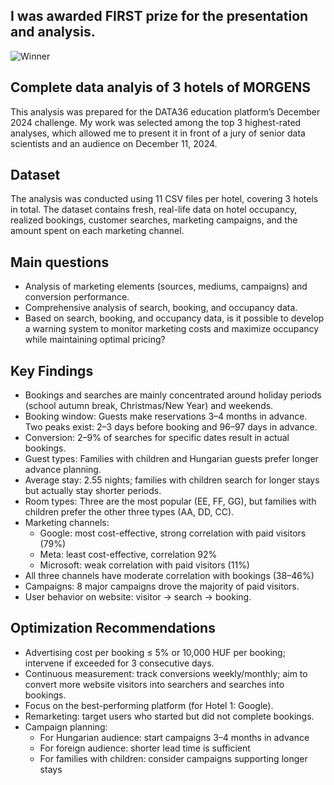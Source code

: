 ## I was awarded FIRST prize for the presentation and analysis.
![Winner](Photo/fotoMorgens.JPG)
## Complete data analyis of 3 hotels of MORGENS
This analysis was prepared for the DATA36 education platform’s December 2024 challenge. My work was selected among the top 3 highest-rated analyses, which allowed me to present it in front of a jury of senior data scientists and an audience on December 11, 2024. 
## Dataset
The analysis was conducted using 11 CSV files per hotel, covering 3 hotels in total. The dataset contains fresh, real-life data on hotel occupancy, realized bookings, customer searches, marketing campaigns, and the amount spent on each marketing channel.
## Main questions
- Analysis of marketing elements (sources, mediums, campaigns) and conversion performance.
- Comprehensive analysis of search, booking, and occupancy data.
- Based on search, booking, and occupancy data, is it possible to develop a warning system to monitor marketing costs and maximize occupancy while maintaining optimal pricing?
## Key Findings
- Bookings and searches are mainly concentrated around holiday periods (school autumn break, Christmas/New Year) and weekends.
- Booking window: Guests make reservations 3–4 months in advance. Two peaks exist: 2–3 days before booking and 96–97 days in advance.
- Conversion: 2–9% of searches for specific dates result in actual bookings.
- Guest types: Families with children and Hungarian guests prefer longer advance planning.
- Average stay: 2.55 nights; families with children search for longer stays but actually stay shorter periods.
- Room types: Three are the most popular (EE, FF, GG), but families with children prefer the other three types (AA, DD, CC).
- Marketing channels:
  - Google: most cost-effective, strong correlation with paid visitors (79%)
  - Meta: least cost-effective, correlation 92%
  - Microsoft: weak correlation with paid visitors (11%)
- All three channels have moderate correlation with bookings (38–46%)
- Campaigns: 8 major campaigns drove the majority of paid visitors.
- User behavior on website: visitor → search → booking.
## Optimization Recommendations
- Advertising cost per booking ≤ 5% or 10,000 HUF per booking; intervene if exceeded for 3 consecutive days.
- Continuous measurement: track conversions weekly/monthly; aim to convert more website visitors into searchers and searches into bookings.
- Focus on the best-performing platform (for Hotel 1: Google).
- Remarketing: target users who started but did not complete bookings.
- Campaign planning:
  - For Hungarian audience: start campaigns 3–4 months in advance
  - For foreign audience: shorter lead time is sufficient
  - For families with children: consider campaigns supporting longer stays
